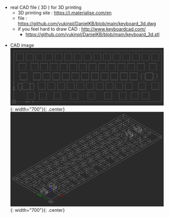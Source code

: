 - real CAD file ( 3D ) for 3D printing
  * 3D printing site : https://i.materialise.com/en
  * file : https://github.com/yukinpl/DanielKB/blob/main/keyboard_3d.dwg
  * if you feel hard to draw CAD : http://www.keyboardcad.com/  
    * https://github.com/yukinpl/DanielKB/blob/main/keyboard_3d.stl
&nbsp;&nbsp;  
&nbsp;&nbsp;  
- CAD image
![title](https://github.com/yukinpl/DanielKB/blob/main/cad_image.png){: width="700"}{: .center}  
![title](https://github.com/yukinpl/DanielKB/blob/main/cad_image2.png){: width="700"}{: .center}  


